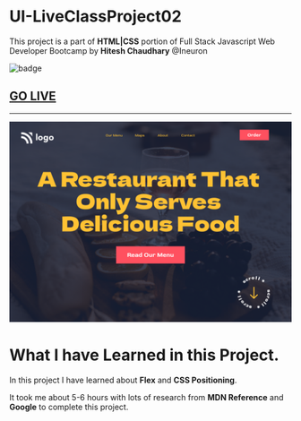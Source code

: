# UI-LiveClassProject02
This project is a part of **HTML|CSS** portion of Full Stack Javascript Web Developer Bootcamp by **Hitesh Chaudhary** @Ineuron

![badge](https://img.shields.io/badge/Project-2-brightgreen)

## [GO LIVE](https://ui-project02.netlify.app/)
***
![image](./2.png)

# What I have Learned in this Project.

In this project I have learned about **Flex** and **CSS Positioning**.

It took me about 5-6 hours with lots of research from **MDN Reference** and **Google** to complete this project.

